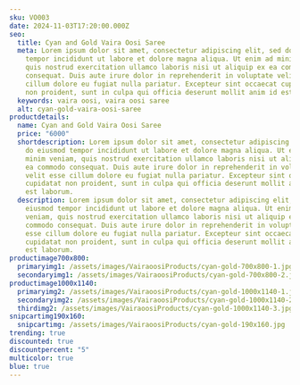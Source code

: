 ```yaml
---
sku: VO003
date: 2024-11-03T17:20:00.000Z
seo:
  title: Cyan and Gold Vaira Oosi Saree
  meta: Lorem ipsum dolor sit amet, consectetur adipiscing elit, sed do eiusmod
    tempor incididunt ut labore et dolore magna aliqua. Ut enim ad minim veniam,
    quis nostrud exercitation ullamco laboris nisi ut aliquip ex ea commodo
    consequat. Duis aute irure dolor in reprehenderit in voluptate velit esse
    cillum dolore eu fugiat nulla pariatur. Excepteur sint occaecat cupidatat
    non proident, sunt in culpa qui officia deserunt mollit anim id est laborum.
  keywords: vaira oosi, vaira oosi saree
  alt: cyan-gold-vaira-oosi-saree
productdetails:
  name: Cyan and Gold Vaira Oosi Saree
  price: "6000"
  shortdescription: Lorem ipsum dolor sit amet, consectetur adipiscing elit, sed
    do eiusmod tempor incididunt ut labore et dolore magna aliqua. Ut enim ad
    minim veniam, quis nostrud exercitation ullamco laboris nisi ut aliquip ex
    ea commodo consequat. Duis aute irure dolor in reprehenderit in voluptate
    velit esse cillum dolore eu fugiat nulla pariatur. Excepteur sint occaecat
    cupidatat non proident, sunt in culpa qui officia deserunt mollit anim id
    est laborum.
  description: Lorem ipsum dolor sit amet, consectetur adipiscing elit, sed do
    eiusmod tempor incididunt ut labore et dolore magna aliqua. Ut enim ad minim
    veniam, quis nostrud exercitation ullamco laboris nisi ut aliquip ex ea
    commodo consequat. Duis aute irure dolor in reprehenderit in voluptate velit
    esse cillum dolore eu fugiat nulla pariatur. Excepteur sint occaecat
    cupidatat non proident, sunt in culpa qui officia deserunt mollit anim id
    est laborum.
productimage700x800:
  primaryimg1: /assets/images/VairaoosiProducts/cyan-gold-700x800-1.jpg
  secondaryimg1: /assets/images/VairaoosiProducts/cyan-gold-700x800-2.jpg
productimage1000x1140:
  primaryimg2: /assets/images/VairaoosiProducts/cyan-gold-1000x1140-1.jpg
  secondaryimg2: /assets/images/VairaoosiProducts/cyan-gold-1000x1140-2.jpg
  thirdimg2: /assets/images/VairaoosiProducts/cyan-gold-1000x1140-3.jpg
snipcartimg190x160:
  snipcartimg: /assets/images/VairaoosiProducts/cyan-gold-190x160.jpg
trending: true
discounted: true
discountpercent: "5"
multicolor: true
blue: true
---
```


